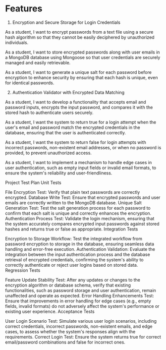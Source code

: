 # Features
1) Encryption and Secure Storage for Login Credentials

As a student, I want to encrypt passwords from a text file using a secure hash algorithm so that they cannot be easily deciphered by unauthorized individuals.

As a student, I want to store encrypted passwords along with user emails in a MongoDB database using Mongoose so that user credentials are securely managed and easily retrievable.

As a student, I want to generate a unique salt for each password before encryption to enhance security by ensuring that each hash is unique, even for identical passwords.

2) Authentication Validator with Encrypted Data Matching

As a student, I want to develop a functionality that accepts email and password inputs, encrypts the input password, and compares it with the stored hash to authenticate users securely.

As a student, I want the system to return true for a login attempt when the user's email and password match the encrypted credentials in the database, ensuring that the user is authenticated correctly.

As a student, I want the system to return false for login attempts with incorrect passwords, non-existent email addresses, or when no password is provided, to prevent unauthorized access.

As a student, I want to implement a mechanism to handle edge cases in user authentication, such as empty input fields or invalid email formats, to ensure the system's reliability and user-friendliness.

 

Project Test Plan
Unit Tests

File Encryption Test: Verify that plain text passwords are correctly encrypted.
Database Write Test: Ensure that encrypted passwords and user emails are correctly written to the MongoDB database.
Unique Salt Generation Test: Test the salt generation process for each password to confirm that each salt is unique and correctly enhances the encryption.
Authentication Process Test: Validate the login mechanism, ensuring that the system accurately compares encrypted input passwords against stored hashes and returns true or false as appropriate.
Integration Tests

Encryption to Storage Workflow: Test the integrated workflow from password encryption to storage in the database, ensuring seamless data handling and error-free execution.
Authentication Validation: Evaluate the integration between the input authentication process and the database retrieval of encrypted credentials, confirming the system's ability to correctly authenticate or reject user logins based on stored data.
Regression Tests

Feature Update Stability Test: After any updates or changes to the encryption algorithm or database schema, verify that existing functionalities, such as password storage and user authentication, remain unaffected and operate as expected.
Error Handling Enhancements Test: Ensure that improvements in error handling for edge cases (e.g., empty fields, invalid formats) do not adversely affect the system's performance or existing user experience.
Acceptance Tests

User Login Scenario Test: Simulate various user login scenarios, including correct credentials, incorrect passwords, non-existent emails, and edge cases, to assess whether the system's responses align with the requirements.
Correct Login Test: Ensure the system returns true for correct email/password combinations and false for incorrect ones.
